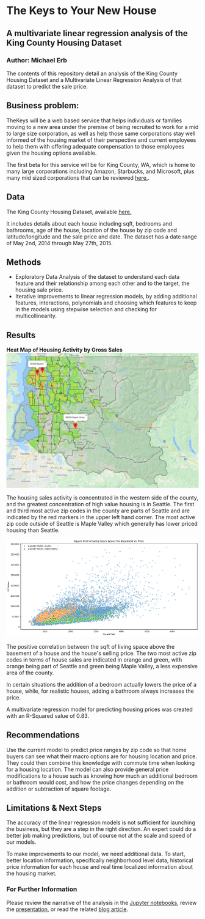 # The Keys to Your New House

## A multivariate linear regression analysis of the King County Housing Dataset

### Author: Michael Erb

The contents of this repository detail an analysis of the King County Housing Dataset and a Multivariate Linear Regression Analysis of that dataset to predict the sale price.

## Business problem:

TheKeys will be a web based service that helps individuals or families moving to a new area under the premise of being recruited to work for a mid to large size corporation, as well as help those same corporations stay well informed of the housing market of their perspective and current employees to help them with offering adequate compensation to those employees given the housing options available.

The first beta for this service will be for King County, WA, which is home to many large corporations including Amazon, Starbucks, and Microsoft, plus many mid sized corporations that can be reviewed [here.](https://en.wikipedia.org/wiki/List_of_companies_based_in_Seattle).

## Data

The King County Housing Dataset, available [here.](https://github.com/learn-co-students/dsc-mod-2-project-v2-1-onl01-dtsc-pt-012120/blob/master/kc_house_data.csv)

It includes details about each house including sqft, bedrooms and bathrooms, age of the house, location of the house by zip code and latitude/longitude and the sale price and date.  The dataset has a date range of May 2nd, 2014 through May 27th, 2015.

## Methods

* Exploratory Data Analysis of the dataset to understand each data feature and their relationship among each other and to the target, the housing sale price.
* Iterative improvements to linear regression models, by adding additional features, interactions, polynomials and choosing which features to keep in the models using stepwise selection and checking for multicollinearity.


## Results

**Heat Map of Housing Activity by Gross Sales**
![Gross Sales By Location Heatmap of King County with Zip Code Boundaries and the top two most active zip codes for house sales indicated with red markers](images/zipcode_map.png)

The housing sales activity is concentrated in the western side of the county, and the greatest concentration of high value housing is in Seattle.  The first and third most active zip codes in the county are parts of Seattle and are indicated by the red markers in the upper left hand corner. The most active zip code outside of Seattle is Maple Valley which generally has lower priced housing than Seattle.

![](images/sqft_above_vs_price.png)

The positive correlation  between the sqft of living space above the basement of a house and the house's selling price.  The two most active zip codes in terms of house sales are indicated in orange and green, with orange being part of Seattle and green being Maple Valley, a less expensive area of the county.

In certain situations the addition of a bedroom actually lowers the price of a house, while, for realistic houses, adding a bathroom always increases the price.

A multivariate regression model for predicting housing prices was created with an R-Squared value of 0.83.


## Recommendations

Use the current model to predict price ranges by zip code so that home buyers can see what their macro options are for housing location and price.  They could then combine this knowledge with commute time when looking for a housing location.  The model can also provide general price modifications to a house such as knowing how much an additional bedroom or bathroom would cost, and how the price changes depending on the addition or subtraction of square footage.

## Limitations & Next Steps

The accuracy of the linear regression models is not sufficient for launching the business, but they are a step in the right direction.  An expert could do a better job making predictions, but of course not at the scale and speed of our models.

To make improvements to our model, we need additional data.  To start, better location information, specifically neighborhood level data, historical price information for each house and real time localized information about the housing market.

### For Further Information

Please review the narrative of the analysis in the [Jupyter notebooks](notebooks/02_analysis_and_models.ipynb), review the [presentation](theKeys.pdf), or read the related [blog article](https://medium.com/analytics-vidhya/waiting-for-the-bathroom-a-linear-regression-story-8b2b7c48bcc7).
